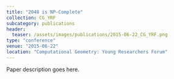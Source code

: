 ```yaml
---
title: "2048 is NP-Complete"
collection: CG_YRF
subcategory: publications
header: 
  teaser: /assets/images/publications/2015-06-22_CG_YRF.png
type: "conference"
venue: "2015-06-22"
location: "Computational Geometry: Young Researchers Forum"
---
```


Paper description goes here.